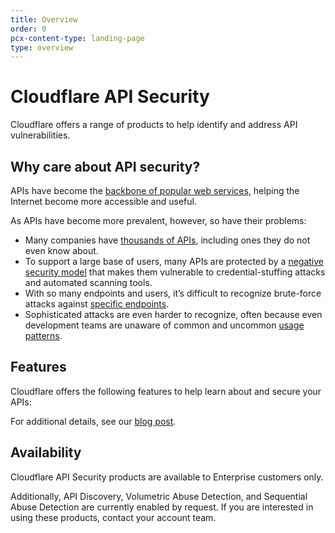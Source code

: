 ```yaml
---
title: Overview
order: 0
pcx-content-type: landing-page
type: overview
---
```


# Cloudflare API Security

Cloudflare offers a range of products to help identify and address API vulnerabilities.

## Why care about API security?

APIs have become the [backbone of popular web services](https://blog.postman.com/intro-to-apis-history-of-apis/), helping the Internet become more accessible and useful.

As APIs have become more prevalent, however, so have their problems:

- Many companies have [thousands of APIs](products/api-discovery), including ones they do not even know about.
- To support a large base of users, many APIs are protected by a [negative security model](products/api-shield) that makes them vulnerable to credential-stuffing attacks and automated scanning tools.
- With so many endpoints and users, it’s difficult to recognize brute-force attacks against [specific endpoints](products/volumetric-abuse-detection).
- Sophisticated attacks are even harder to recognize, often because even development teams are unaware of common and uncommon [usage patterns](products/sequential-abuse-detection).

## Features

Cloudflare offers the following features to help learn about and secure your APIs:

<DirectoryListing path="/products" />

For additional details, see our [blog post](https://blog.cloudflare.com/api-abuse-detection/).

## Availability

Cloudflare API Security products are available to Enterprise customers only.

Additionally, API Discovery, Volumetric Abuse Detection, and Sequential Abuse Detection are currently enabled by request. If you are interested in using these products, contact your account team.

